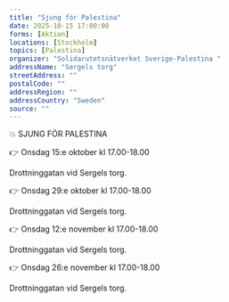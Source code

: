 ```yaml
---
title: "Sjung för Palestina"
date: 2025-10-15 17:00:00
forms: [Aktion]
locations: [Stockholm]
topics: [Palestina]
organizer: "Solidarutetsnätverket Sverige-Palestina "
addressName: "Sergels torg"
streetAddress: ""
postalCode: ""
addressRegion: ""
addressCountry: "Sweden"
source: ""
---
```

💥 SJUNG FÖR PALESTINA


👉 Onsdag 15:e oktober kl 17.00-18.00 

Drottninggatan vid Sergels torg. 


👉 Onsdag 29:e oktober kl 17.00-18.00 

Drottninggatan vid Sergels torg.


👉 Onsdag 12:e november kl 17.00-18.00 

Drottninggatan vid Sergels torg. 


👉 Onsdag 26:e november kl 17.00-18.00 

Drottninggatan vid Sergels torg. 


